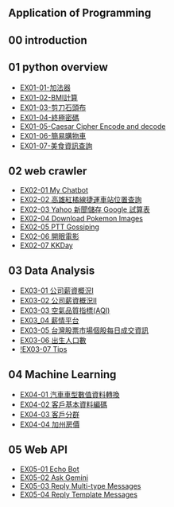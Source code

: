 ## Application of Programming

## 00 introduction

## 01 python overview

- [EX01-01-加法器](EX01_01_加法器.ipynb)
- [EX01-02-BMI計算](EX01_02_BMI_計算.ipynb)
- [EX01-03-剪刀石頭布](EX01_03_Rock_Paper_Scissors.ipynb)
- [EX01-04-終極密碼](EX01_04_終極密碼.ipynb)
- [EX01-05-Caesar Cipher Encode and decode](EX01_05_Caesar_Cipher_Encode_and_decode.ipynb)
- [EX01-06-簡易購物車](EX01_06_簡易購物車.ipynb)
- [EX01-07-美食資訊查詢](EX01_07_美食資訊查詢.ipynb)

## 02 web crawler
- [EX02-01 My Chatbot](EX02_01_My_Chatbot.ipynb)
- [EX02-02 高雄紅橘線捷運車站位置查詢](EX02_02_高雄紅橘線捷運車站位置查詢.ipynb)
- [EX02-03 Yahoo 新聞儲存 Google 試算表](EX02_03_Yahoo_新聞儲存_Google_試算表.ipynb)
- [EX02-04 Download Pokemon Images](EX02_04_Download_Pokemon_Images.ipynb)
- [EX02-05 PTT Gossiping](EX02_05_PTT_Gossiping.ipynb)
- [EX02-06 開眼電影](EX02_06_開眼電影.ipynb)
- [EX02-07 KKDay](EX02_07_KKDay.ipynb)

## 03 Data Analysis
- [EX03-01 公司薪資概況Ⅰ](EX03_01_公司薪資概況Ⅰ.ipynb)
- [EX03-02 公司薪資概況Ⅱ](EX03_02_公司薪資概況Ⅱ.ipynb)
- [EX03-03 空氣品質指標(AQI)](EX03_03_空氣品質指標(AQI).ipynb)
- [EX03_04 薪情平台](EX03_04_薪情平台.ipynb)
- [EX03-05 台灣股票市場個股每日成交資訊](EX03_05_台灣股票市場個股每日成交資訊.ipynb)
- [EX03-06 出生人口數](EX03_06_出生人口數.ipynb)
- [!EX03-07 Tips](EX03_07_Tips.ipynb)

## 04 Machine Learning
- [EX04-01 汽車車型數值資料轉換](EX04_01_汽車車型數值資料轉換.ipynb)
- [EX04-02 客戶基本資料編碼]()
- [EX04-03 客戶分群]()
- [EX04-04 加州房價]()

## 05 Web API
- [EX05-01 Echo Bot](EX05_01_Echo_Bot.ipynb)
- [EX05-02 Ask Gemini](EX05_02_Ask_Gemini.ipynb)
- [EX05-03 Reply Multi-type Messages](EX05_03_Reply_Multi_type_Messages.ipynb)
- [EX05-04 Reply Template Messages](EX05_04_Reply_Template_Messages.ipynb)


